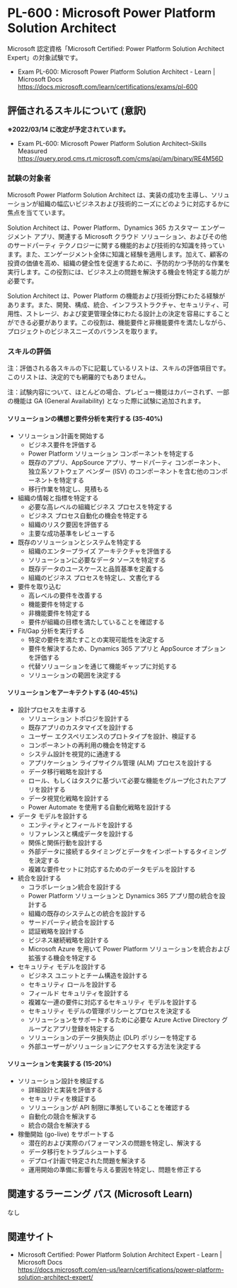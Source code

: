 # PL-600 : Microsoft Power Platform Solution Architect
Microsoft 認定資格「Microsoft Certified: Power Platform Solution Architect Expert」の対象試験です。
- Exam PL-600: Microsoft Power Platform Solution Architect - Learn | Microsoft Docs  
https://docs.microsoft.com/learn/certifications/exams/pl-600

## 評価されるスキルについて (意訳)
**※2022/03/14 に改定が予定されています。**
- Exam PL-600: Microsoft Power Platform Solution Architect–Skills Measured  
https://query.prod.cms.rt.microsoft.com/cms/api/am/binary/RE4M56D

### 試験の対象者
Microsoft Power Platform Solution Architect は、実装の成功を主導し、ソリューションが組織の幅広いビジネスおよび技術的ニーズにどのように対応するかに焦点を当てています。

Solution Architect は、Power Platform、Dynamics 365 カスタマー エンゲージメント アプリ、関連する Microsoft クラウド ソリューション、およびその他のサードパーティ テクノロジーに関する機能的および技術的な知識を持っています。また、エンゲージメント全体に知識と経験を適用します。加えて、顧客の投資の価値を高め、組織の健全性を促進するために、予防的かつ予防的な作業を実行します。この役割には、ビジネス上の問題を解決する機会を特定する能力が必要です。

Solution Architect は、Power Platform の機能および技術分野にわたる経験があります。また、開発、構成、統合、インフラストラクチャ、セキュリティ、可用性、ストレージ、および変更管理全体にわたる設計上の決定を容易にすることができる必要があります。この役割は、機能要件と非機能要件を満たしながら、プロジェクトのビジネスニーズのバランスを取ります。

### スキルの評価
注：評価される各スキルの下に記載しているリストは、スキルの評価項目です。このリストは、決定的でも網羅的でもありません。

注：試験内容について、ほとんどの場合、プレビュー機能はカバーされず、一部の機能は GA (General Availability) となった際に試験に追加されます。

#### ソリューションの構想と要件分析を実行する (35-40%)
- ソリューション計画を開始する
  - ビジネス要件を評価する
  - Power Platform ソリューション コンポーネントを特定する
  - 既存のアプリ、AppSource アプリ、サードパーティ コンポーネント、独立系ソフトウェア ベンダー (ISV) のコンポーネントを含む他のコンポーネントを特定する
  - 移行作業を特定し、見積もる
- 組織の情報と指標を特定する
  - 必要な高レベルの組織ビジネス プロセスを特定する
  - ビジネス プロセス自動化の機会を特定する
  - 組織のリスク要因を評価する
  - 主要な成功基準をレビューする
- 既存のソリューションとシステムを特定する
  - 組織のエンタープライズ アーキテクチャを評価する
  - ソリューションに必要なデータ ソースを特定する
  - 既存データのユースケースと品質基準を定義する
  - 組織のビジネス プロセスを特定し、文書化する
- 要件を取り込む
  - 高レベルの要件を改善する
  - 機能要件を特定する
  - 非機能要件を特定する
  - 要件が組織の目標を満たしていることを確認する
- Fit/Gap 分析を実行する
  - 特定の要件を満たすことの実現可能性を決定する
  - 要件を解決するため、Dynamics 365 アプリと AppSource オプションを評価する
  - 代替ソリューションを通じて機能ギャップに対処する
  - ソリューションの範囲を決定する
#### ソリューションをアーキテクトする (40-45%)
- 設計プロセスを主導する
  - ソリューション トポロジを設計する
  - 既存アプリのカスタマイズを設計する
  - ユーザー エクスペリエンスのプロトタイプを設計、検証する
  - コンポーネントの再利用の機会を特定する
  - システム設計を視覚的に通達する
  - アプリケーション ライブサイクル管理 (ALM) プロセスを設計する
  - データ移行戦略を設計する
  - ロール、もしくはタスクに基づいて必要な機能をグループ化されたアプリを設計する
  - データ視覚化戦略を設計する
  - Power Automate を使用する自動化戦略を設計する
- データ モデルを設計する
  - エンティティとフィールドを設計する
  - リファレンスと構成データを設計する
  - 関係と関係行動を設計する
  - 外部データに接続するタイミングとデータをインポートするタイミングを決定する
  - 複雑な要件セットに対応するためのデータモデルを設計する
- 統合を設計する
  - コラボレーション統合を設計する
  - Power Platform ソリューションと Dynamics 365 アプリ間の統合を設計する
  - 組織の既存のシステムとの統合を設計する
  - サードパーティ統合を設計する
  - 認証戦略を設計する
  - ビジネス継続戦略を設計する
  - Microsoft Azure を用いて Power Platform ソリューションを統合および拡張する機会を特定する
- セキュリティ モデルを設計する
  - ビジネス ユニットとチーム構造を設計する
  - セキュリティ ロールを設計する
  - フィールド セキュリティを設計する
  - 複雑な一連の要件に対応するセキュリティ モデルを設計する
  - セキュリティ モデルの管理ポリシーとプロセスを決定する
  - ソリューションをサポートするために必要な Azure Active Directory グループとアプリ登録を特定する
  - ソリューションのデータ損失防止 (DLP) ポリシーを特定する
  - 外部ユーザーがソリューションにアクセスする方法を決定する
#### ソリューションを実装する (15-20%)
- ソリューション設計を検証する
  - 詳細設計と実装を評価する
  - セキュリティを検証する
  - ソリューションが API 制限に準拠していることを確認する
  - 自動化の競合を解決する
  - 統合の競合を解決する
- 稼働開始 (go-live) をサポートする
  - 潜在的および実際のパフォーマンスの問題を特定し、解決する
  - データ移行をトラブルシュートする
  - デプロイ計画で特定された問題を解決する
  - 運用開始の準備に影響を与える要因を特定し、問題を修正する

## 関連するラーニング パス (Microsoft Learn)
なし

## 関連サイト
- Microsoft Certified: Power Platform Solution Architect Expert - Learn | Microsoft Docs  
https://docs.microsoft.com/en-us/learn/certifications/power-platform-solution-architect-expert/
